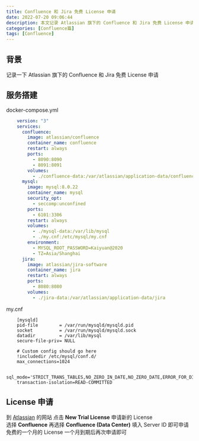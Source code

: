 ```yaml
---
title: Confluence 和 Jira 免费 License 申请
date: 2022-07-20 09:06:44
description: 本文记录 Atlassian 旗下的 Confluence 和 Jira 免费 License 申请
categories: [Confluence篇]
tags: [Confluence]
---
```


<!-- more -->

## 背景
记录一下 Atlassian 旗下的 Confluence 和 Jira 免费 License 申请

## 服务搭建

docker-compose.yml

```yaml
    version: "3"
    services:
      confluence:
        image: atlassian/confluence
        container_name: confluence
        restart: always
        ports:
          - 8090:8090
          - 8091:8091
        volumes:
          - ./confluence-data:/var/atlassian/application-data/confluence
      mysql:
        image: mysql:8.0.22
        container_name: mysql
        security_opt:
          - seccomp:unconfined
        ports:
          - 6101:3306
        restart: always
        volumes:
          - ./mysql-data:/var/lib/mysql
          - ./my.cnf:/etc/mysql/my.cnf
        environment:
          - MYSQL_ROOT_PASSWORD=Kaiyuan@2020
          - TZ=Asia/Shanghai
      jira:
        image: atlassian/jira-software
        container_name: jira
        restart: always
        ports:
          - 8080:8080
        volumes:
          - ./jira-data:/var/atlassian/application-data/jira
```

my.cnf

``` editorconfig
    [mysqld]
    pid-file        = /var/run/mysqld/mysqld.pid
    socket          = /var/run/mysqld/mysqld.sock
    datadir         = /var/lib/mysql
    secure-file-priv= NULL
    
    # Custom config should go here
    !includedir /etc/mysql/conf.d/
    max_connections=1024
    
    sql_mode='STRICT_TRANS_TABLES,NO_ZERO_IN_DATE,NO_ZERO_DATE,ERROR_FOR_DIVISION_BY_ZERO,NO_ENGINE_SUBSTITUTION'
    transaction-isolation=READ-COMMITTED
```

## License 申请
到 [Atlassian](https://my.atlassian.com/license/evaluation) 的网站
点击   **New Trial License** 申请新的 License  
选择   **Confluence**  再选择 **Confluence (Data Center)**
填入 Server ID 即可申请免费的一个月的 License 
一个月到期后再次申请即可